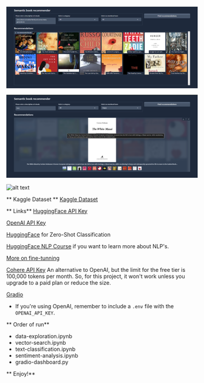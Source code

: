 ![alt text](image-1.png)

![alt text](image-2.png)

![alt text](<Screenshot 2025-01-31 004633.jpg>)

** Kaggle Dataset **
[Kaggle Dataset](https://www.kaggle.com/datasets/dylanjcastillo/7k-books-with-metadata)

** Links**
[HuggingFace API Key](https://huggingface.co/settings/tokens)

[OpenAI API Key](https://platform.openai.com/settings/organization/billing/overview)

[HuggingFace](https://huggingface.co/facebook/bart-large-mnli) for Zero-Shot Classification

[HuggingFace NLP Course](https://huggingface.co/learn/nlp-course/chapter1/1) if you want to learn more about NLP's.

[More on fine-tunning](https://huggingface.co/learn/nlp-course/en/chapter3/1?fw=pt)

[Cohere API Key](https://dashboard.cohere.com/api-keys) An alternative to OpenAI, but the limit for the free tier is 100,000 tokens per month. So, for this project, it won't work unless you upgrade to a paid plan or reduce the size.

[Gradio](https://www.gradio.app/guides/quickstart)

-   If you're using OpenAI, remember to include a `.env` file with the `OPENAI_API_KEY`.


** Order of run**
-   data-exploration.ipynb
-   vector-search.ipynb
-   text-classification.ipynb
-   sentiment-analysis.ipynb
-   gradio-dashboard.py


** Enjoy!**